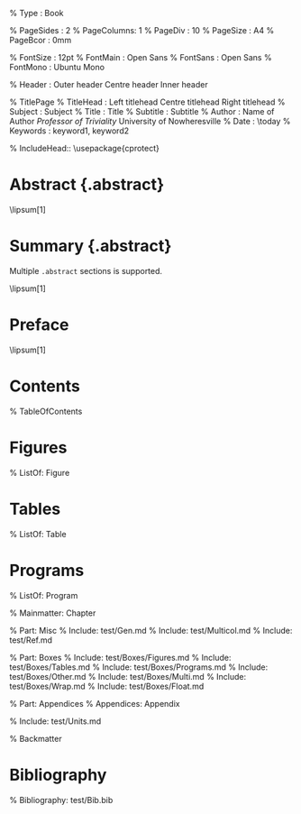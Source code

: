 % Type       : Book

% PageSides  : 2
% PageColumns: 1
% PageDiv    : 10
% PageSize   : A4
% PageBcor   : 0mm

% FontSize   : 12pt
% FontMain   : Open Sans
% FontSans   : Open Sans
% FontMono   : Ubuntu Mono

% Header     : Outer header
               Centre header
               Inner header

% TitlePage
% TitleHead  : Left titlehead
               Centre titlehead
               Right titlehead
% Subject    : Subject
% Title      : Title
% Subtitle   : Subtitle
% Author     : Name of Author
               _Professor of Triviality_
               University of Nowheresville
% Date       : \today
% Keywords   : keyword1, keyword2

% IncludeHead::
  \usepackage{cprotect}

# Abstract {.abstract}

\lipsum[1]

# Summary {.abstract}

Multiple `.abstract` sections is supported.

\lipsum[1]

# Preface

\lipsum[1]

# Contents
% TableOfContents

# Figures
% ListOf: Figure
# Tables
% ListOf: Table
# Programs
% ListOf: Program

% Mainmatter: Chapter

% Part: Misc
% Include: test/Gen.md
% Include: test/Multicol.md
% Include: test/Ref.md

% Part: Boxes
% Include: test/Boxes/Figures.md
% Include: test/Boxes/Tables.md
% Include: test/Boxes/Programs.md
% Include: test/Boxes/Other.md
% Include: test/Boxes/Multi.md
% Include: test/Boxes/Wrap.md
% Include: test/Boxes/Float.md

% Part: Appendices
% Appendices: Appendix

% Include: test/Units.md

% Backmatter

# Bibliography
% Bibliography: test/Bib.bib

